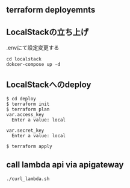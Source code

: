 ## terraform deployemnts


## LocalStackの立ち上げ
.envにて設定変更する
```
cd localstack
dokcer-compose up -d

```

## LocalStackへのdeploy
```
$ cd deploy
$ terraform init
$ terraform plan
var.access_key
  Enter a value: local

var.secret_key
  Enter a value: local

$ terraform apply
```


## call lambda api via apigateway
```
./curl_lambda.sh
```

